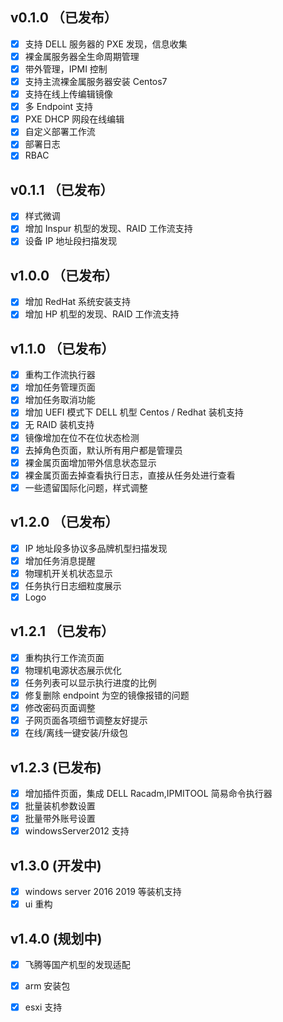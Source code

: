 ##  v0.1.0 （已发布）
 
- [x] 支持 DELL 服务器的 PXE 发现，信息收集
- [x] 裸金属服务器全生命周期管理
- [x] 带外管理，IPMI 控制
- [x] 支持主流裸金属服务器安装 Centos7
- [x] 支持在线上传编辑镜像
- [x] 多 Endpoint 支持
- [x] PXE DHCP 网段在线编辑
- [x] 自定义部署工作流
- [x] 部署日志
- [x] RBAC

 ##  v0.1.1 （已发布）
 
 - [x] 样式微调
 - [x] 增加 Inspur 机型的发现、RAID 工作流支持
 - [x] 设备 IP 地址段扫描发现
 
  ##  v1.0.0 （已发布）
 
 - [x] 增加 RedHat 系统安装支持
 - [x] 增加 HP 机型的发现、RAID 工作流支持
 
  ##  v1.1.0 （已发布）
 
 - [x] 重构工作流执行器
 - [x] 增加任务管理页面
 - [x] 增加任务取消功能
 - [x] 增加 UEFI 模式下 DELL 机型 Centos / Redhat 装机支持
 - [x] 无 RAID 装机支持
 - [x] 镜像增加在位不在位状态检测
 - [x] 去掉角色页面，默认所有用户都是管理员
 - [x] 裸金属页面增加带外信息状态显示
 - [x] 裸金属页面去掉查看执行日志，直接从任务处进行查看
 - [x] 一些遗留国际化问题，样式调整
 
##  v1.2.0 （已发布）
- [x] IP 地址段多协议多品牌机型扫描发现
- [x] 增加任务消息提醒
- [x] 物理机开关机状态显示
- [x] 任务执行日志细粒度展示
- [x] Logo

##  v1.2.1 （已发布）
- [x] 重构执行工作流页面
- [x] 物理机电源状态展示优化
- [x] 任务列表可以显示执行进度的比例
- [x] 修复删除 endpoint 为空的镜像报错的问题
- [x] 修改密码页面调整
- [x] 子网页面各项细节调整友好提示
- [x] 在线/离线一键安装/升级包

## v1.2.3 (已发布)
- [x] 增加插件页面，集成 DELL Racadm,IPMITOOL 简易命令执行器
- [x] 批量装机参数设置
- [x] 批量带外账号设置
- [x] windowsServer2012 支持

## v1.3.0 (开发中)
- [x] windows server 2016 2019 等装机支持
- [x] ui 重构

## v1.4.0 (规划中)
- [x] 飞腾等国产机型的发现适配
- [x] arm 安装包
- [x] esxi 支持


 
 

